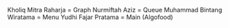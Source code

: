 Kholiq Mitra Raharja = Graph
Nurmiftah Aziz = Queue
Muhammad Bintang Wiratama = Menu
Yudhi Fajar Pratama = Main (Algofood)
